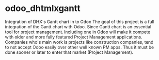 # odoo_dhtmlxgantt
Integration of DHX's Gantt chart in to Odoo
The goal of this project is a full integration of the Gantt chart with Odoo. 
Since Gantt chart is an essential tool for project management.
Including one in Odoo will make it compete with older and more fully featured Project Management applications.
Companies who's main work is projects like construction companies, tend to not accept Odoo easily over other well known PM apps.
Thus it must be done sooner or later to enter that market (Project Management).
